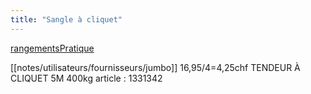 ```yaml
---
title: "Sangle à cliquet"
---
```


[rangementsPratique](notes/zones/rangementsPratique.md)

[[notes/utilisateurs/fournisseurs/jumbo]] 16,95/4=4,25chf TENDEUR À CLIQUET 5M 400kg article : 1331342 

